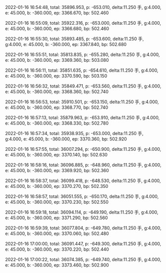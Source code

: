 2022-01-16 16:54:48, total: 35896.953, p: -653.010, delta:11.250 手, g:4.000, e: 45.000, b: -360.000, ep: 3366.670, bp: 502.460

2022-01-16 16:55:09, total: 35922.316, p: -653.000, delta:11.250 手, g:4.000, e: 45.000, b: -360.000, ep: 3366.680, bp: 502.460

2022-01-16 16:55:30, total: 35893.485, p: -653.600, delta:11.250 手, g:4.000, e: 45.000, b: -360.000, ep: 3367.840, bp: 502.680

2022-01-16 16:55:51, total: 35813.835, p: -655.280, delta:11.250 手, g:4.000, e: 45.000, b: -360.000, ep: 3369.360, bp: 503.080

2022-01-16 16:56:11, total: 35851.635, p: -654.610, delta:11.250 手, g:4.000, e: 45.000, b: -360.000, ep: 3370.590, bp: 503.150

2022-01-16 16:56:32, total: 35849.471, p: -653.560, delta:11.250 手, g:4.000, e: 45.000, b: -360.000, ep: 3368.360, bp: 502.740

2022-01-16 16:56:53, total: 35910.501, p: -653.150, delta:11.250 手, g:4.000, e: 45.000, b: -360.000, ep: 3368.770, bp: 502.740

2022-01-16 16:57:13, total: 35879.963, p: -653.910, delta:11.250 手, g:4.000, e: 45.000, b: -360.000, ep: 3368.330, bp: 502.780

2022-01-16 16:57:34, total: 35938.935, p: -653.000, delta:11.250 手, g:4.000, e: 45.000, b: -360.000, ep: 3370.360, bp: 502.920

2022-01-16 16:57:55, total: 36007.294, p: -650.900, delta:11.250 手, g:4.000, e: 45.000, b: -360.000, ep: 3370.140, bp: 502.630

2022-01-16 16:58:16, total: 36096.885, p: -648.960, delta:11.250 手, g:4.000, e: 45.000, b: -360.000, ep: 3369.920, bp: 502.360

2022-01-16 16:58:37, total: 36099.418, p: -648.530, delta:11.250 手, g:4.000, e: 45.000, b: -360.000, ep: 3370.270, bp: 502.350

2022-01-16 16:58:57, total: 36051.555, p: -650.170, delta:11.250 手, g:4.000, e: 45.000, b: -360.000, ep: 3370.230, bp: 502.550

2022-01-16 16:59:18, total: 36094.114, p: -649.190, delta:11.250 手, g:4.000, e: 45.000, b: -360.000, ep: 3371.290, bp: 502.560

2022-01-16 16:59:39, total: 36077.804, p: -649.780, delta:11.250 手, g:4.000, e: 45.000, b: -360.000, ep: 3370.060, bp: 502.480

2022-01-16 17:00:00, total: 36091.447, p: -649.300, delta:11.250 手, g:4.000, e: 45.000, b: -360.000, ep: 3370.220, bp: 502.440

2022-01-16 17:00:22, total: 36074.385, p: -649.740, delta:11.250 手, g:4.000, e: 45.000, b: -360.000, ep: 3373.460, bp: 502.900